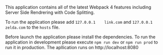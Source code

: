 This application contains all of the latest Webpack 4 features including Server Side Rendrering with Code Splitting.

To run the application please add `127.0.0.1	link.com` and `127.0.0.1	zelda.com` to the `hosts` file.

Before launch the application please install the dependencies. To run the application in development please execute `npm run dev` or `npm run prod` to run it in production. The apllication runs on http://localhost:8080